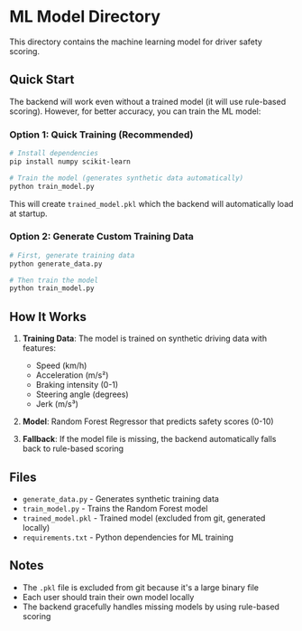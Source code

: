 # ML Model Directory

This directory contains the machine learning model for driver safety scoring.

## Quick Start

The backend will work even without a trained model (it will use rule-based scoring). However, for better accuracy, you can train the ML model:

### Option 1: Quick Training (Recommended)

```bash
# Install dependencies
pip install numpy scikit-learn

# Train the model (generates synthetic data automatically)
python train_model.py
```

This will create `trained_model.pkl` which the backend will automatically load at startup.

### Option 2: Generate Custom Training Data

```bash
# First, generate training data
python generate_data.py

# Then train the model
python train_model.py
```

## How It Works

1. **Training Data**: The model is trained on synthetic driving data with features:
   - Speed (km/h)
   - Acceleration (m/s²)
   - Braking intensity (0-1)
   - Steering angle (degrees)
   - Jerk (m/s³)

2. **Model**: Random Forest Regressor that predicts safety scores (0-10)

3. **Fallback**: If the model file is missing, the backend automatically falls back to rule-based scoring

## Files

- `generate_data.py` - Generates synthetic training data
- `train_model.py` - Trains the Random Forest model
- `trained_model.pkl` - Trained model (excluded from git, generated locally)
- `requirements.txt` - Python dependencies for ML training

## Notes

- The `.pkl` file is excluded from git because it's a large binary file
- Each user should train their own model locally
- The backend gracefully handles missing models by using rule-based scoring
